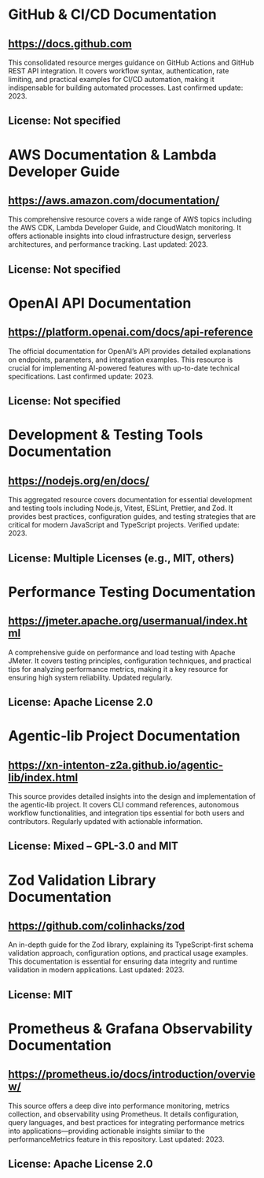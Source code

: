# GitHub & CI/CD Documentation
## https://docs.github.com
This consolidated resource merges guidance on GitHub Actions and GitHub REST API integration. It covers workflow syntax, authentication, rate limiting, and practical examples for CI/CD automation, making it indispensable for building automated processes. Last confirmed update: 2023.
## License: Not specified

# AWS Documentation & Lambda Developer Guide
## https://aws.amazon.com/documentation/
This comprehensive resource covers a wide range of AWS topics including the AWS CDK, Lambda Developer Guide, and CloudWatch monitoring. It offers actionable insights into cloud infrastructure design, serverless architectures, and performance tracking. Last updated: 2023.
## License: Not specified

# OpenAI API Documentation
## https://platform.openai.com/docs/api-reference
The official documentation for OpenAI’s API provides detailed explanations on endpoints, parameters, and integration examples. This resource is crucial for implementing AI-powered features with up-to-date technical specifications. Last confirmed update: 2023.
## License: Not specified

# Development & Testing Tools Documentation
## https://nodejs.org/en/docs/
This aggregated resource covers documentation for essential development and testing tools including Node.js, Vitest, ESLint, Prettier, and Zod. It provides best practices, configuration guides, and testing strategies that are critical for modern JavaScript and TypeScript projects. Verified update: 2023.
## License: Multiple Licenses (e.g., MIT, others)

# Performance Testing Documentation
## https://jmeter.apache.org/usermanual/index.html
A comprehensive guide on performance and load testing with Apache JMeter. It covers testing principles, configuration techniques, and practical tips for analyzing performance metrics, making it a key resource for ensuring high system reliability. Updated regularly.
## License: Apache License 2.0

# Agentic‑lib Project Documentation
## https://xn-intenton-z2a.github.io/agentic-lib/index.html
This source provides detailed insights into the design and implementation of the agentic‑lib project. It covers CLI command references, autonomous workflow functionalities, and integration tips essential for both users and contributors. Regularly updated with actionable information.
## License: Mixed – GPL-3.0 and MIT

# Zod Validation Library Documentation
## https://github.com/colinhacks/zod
An in-depth guide for the Zod library, explaining its TypeScript-first schema validation approach, configuration options, and practical usage examples. This documentation is essential for ensuring data integrity and runtime validation in modern applications. Last updated: 2023.
## License: MIT

# Prometheus & Grafana Observability Documentation
## https://prometheus.io/docs/introduction/overview/
This source offers a deep dive into performance monitoring, metrics collection, and observability using Prometheus. It details configuration, query languages, and best practices for integrating performance metrics into applications—providing actionable insights similar to the performanceMetrics feature in this repository. Last updated: 2023.
## License: Apache License 2.0